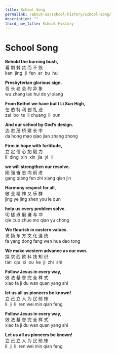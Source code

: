 ```yaml
---
title: School Song
permalink: /about-us/school-history/school-song/
description: ""
third_nav_title: School History
---
```

# **School Song**

**Behold the burning bush,**    
看 荆 棘 焚 而 不 毁   
kan  jing  ji  fen  er  bu  hui

 
**Presbyterian glorious sign.**   
吾 长 老 会 的 异 象   
wu zhang lao hui de yi xiang

  

**From Bethel we have built Li Sun High,**   
在 伯 特 利 创 礼 逊   
zai  bo  te  li chuang  li  xun

  

**And our school by God’s design.**  
达 宏 茂 桥 建 长 中   
da hong mao qiao jian zhang zhong

  

**Firm in hope with fortitude,**   
立 定 信 心 加 毅 力   
li  ding  xin  xin  jia  yi  li

  

**we will strengthen our resolve.**   
刚 强 奋 志 向 前 进   
gang qiang fen zhi xiang qian jin

  

**Harmony respect for all,**   
敬 业 精 神 又 乐 群    
jing ye jing shen you le qun

  

**help us every problem solve.**   
切 磋 琢 磨 谦 与 冲   
qie cuo zhuo mo qian yu chong

  

**We flourish in eastern values.**   
发 扬 东 方 文 化 道 统   
fa yang dong fang wen hua dao tong

  

**We make western advance as our own.**   
探 求 西 欧 科 技 知 识   
tan  qiu  xi  ou  ke  ji  zhi  shi

  

**Follow Jesus in every way,**   
效 法 基 督 完 全 样 式   
xiao fa ji du wan quan yang shi

  

**let us all as pioneers be known!**   
立 己 立 人 为 民 前 锋   
li  ji  li  ren wei min qian feng

  

**Follow Jesus in every way,**   
效 法 基 督 完 全 样 式   
xiao fa ji du wan quan yang shi

  

**Let us all as pioneers be known!**  
立 己 立 人 为 民 前 锋   
li  ji  li  ren wei min qian feng
